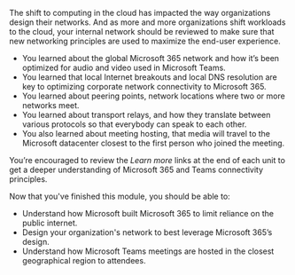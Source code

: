 The shift to computing in the cloud has impacted the way organizations design their networks. And as more and more organizations shift workloads to the cloud, your internal network should be reviewed to make sure that new networking principles are used to maximize the end-user experience.

- You learned about the global Microsoft 365 network and how it’s been optimized for audio and video used in Microsoft Teams. 
- You learned that local Internet breakouts and local DNS resolution are key to optimizing corporate network connectivity to Microsoft 365. 
- You learned about peering points, network locations where two or more networks meet. 
- You learned about transport relays, and how they translate between various protocols so that everybody can speak to each other.
- You also learned about meeting hosting, that media will travel to the Microsoft datacenter closest to the first person who joined the meeting.

You’re encouraged to review the *Learn more* links at the end of each unit to get a deeper understanding of Microsoft 365 and Teams connectivity principles. 

Now that you've finished this module, you should be able to:
  
- Understand how Microsoft built Microsoft 365 to limit reliance on the public internet.
- Design your organization's network to best leverage Microsoft 365’s design.
- Understand how Microsoft Teams meetings are  hosted in the closest geographical region to attendees.
